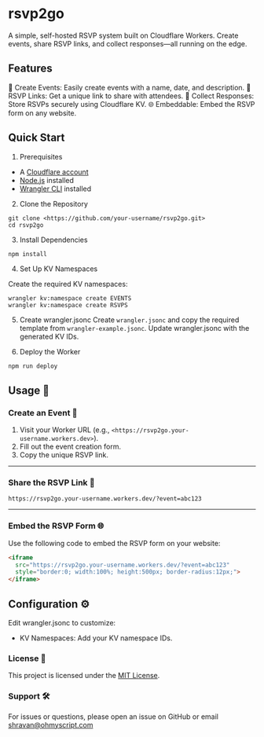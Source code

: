 # rsvp2go

A simple, self-hosted RSVP system built on Cloudflare Workers. Create events, share RSVP links, and collect responses—all running on the edge.

## Features

🎉 Create Events: Easily create events with a name, date, and description.
📨 RSVP Links: Get a unique link to share with attendees.
📝 Collect Responses: Store RSVPs securely using Cloudflare KV.
🌐 Embeddable: Embed the RSVP form on any website.

## Quick Start

1. Prerequisites

- A [Cloudflare account](https://dash.cloudflare.com/sign-up)
- [Node.js](https://nodejs.org/en) installed
- [Wrangler CLI](https://developers.cloudflare.com/workers/wrangler/install-and-update/) installed

2. Clone the Repository

```
git clone <https://github.com/your-username/rsvp2go.git>
cd rsvp2go
```

3. Install Dependencies

```
npm install
```

4. Set Up KV Namespaces

Create the required KV namespaces:

```
wrangler kv:namespace create EVENTS
wrangler kv:namespace create RSVPS
```

5. Create wrangler.jsonc
Create `wrangler.jsonc` and copy the required template from `wrangler-example.jsonc`. Update wrangler.jsonc with the generated KV IDs.

6. Deploy the Worker

```sh
npm run deploy
```

## Usage 🚀

### Create an Event 🎉

1. Visit your Worker URL (e.g., `<https://rsvp2go.your-username.workers.dev>`).
2. Fill out the event creation form.
3. Copy the unique RSVP link.

---

### Share the RSVP Link 📨

```url
https://rsvp2go.your-username.workers.dev/?event=abc123
```

---

### Embed the RSVP Form 🌐

Use the following code to embed the RSVP form on your website:

```html
<iframe
  src="https://rsvp2go.your-username.workers.dev/?event=abc123"
  style="border:0; width:100%; height:500px; border-radius:12px;">
</iframe>
```

## Configuration ⚙️

Edit wrangler.jsonc to customize:

- KV Namespaces: Add your KV namespace IDs.

### License 📄

This project is licensed under the [MIT License](./LICENSE).

### Support 🛠️

For issues or questions, please open an issue on GitHub or email <shravan@ohmyscript.com>
